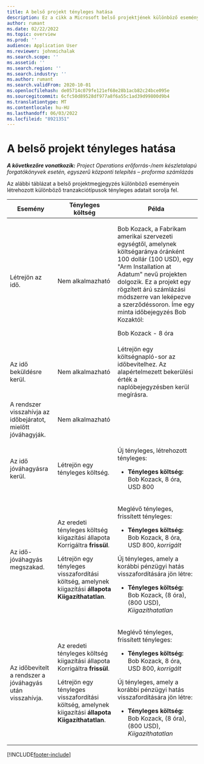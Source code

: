 ```yaml
---
title: A belső projekt tényleges hatása
description: Ez a cikk a Microsoft belső projektjének különböző eseményeire gyakorolt tényleges adatok táblázatára gyakorolt hatásról nyújt tájékoztatást Dynamics 365 Project Operations.
author: rumant
ms.date: 02/22/2022
ms.topic: overview
ms.prod: ''
audience: Application User
ms.reviewer: johnmichalak
ms.search.scope: ''
ms.assetid: ''
ms.search.region: ''
ms.search.industry: ''
ms.author: rumant
ms.search.validFrom: 2020-10-01
ms.openlocfilehash: de05714c079fe121ef68e28b1acb82c24bce095e
ms.sourcegitcommit: 6cfc50d89528df977a8f6a55c1ad39d99800d9b4
ms.translationtype: MT
ms.contentlocale: hu-HU
ms.lasthandoff: 06/03/2022
ms.locfileid: "8921351"
---
```

# <a name="actuals-impact-for-an-internal-project"></a>A belső projekt tényleges hatása

_**A következőre vonatkozik:** Project Operations erőforrás-/nem készletalapú forgatókönyvek esetén, egyszerű központi telepítés – proforma számlázás_

Az alábbi táblázat a belső projektmegjegyzés különböző eseményein létrehozott különböző tranzakciótípusok tényleges adatait sorolja fel.

| Esemény | Tényleges költség | Példa |
|---|---|---|
| Létrejön az idő. | Nem alkalmazható | <p>Bob Kozack, a Fabrikam amerikai szervezeti egységtől, amelynek költségaránya óránként 100 dollár (100 USD), egy "Arm Installation at Adatum" nevű projekten dolgozik. Ez a projekt egy rögzített árú számlázási módszerre van leképezve a szerződéssoron. Íme egy minta időbejegyzés Bob Kozaktól:</p><p>Bob Kozack - 8 óra</p> |
| Az idő beküldésre kerül. | Nem alkalmazható | Létrejön egy költségnapló-sor az időbevitelhez. Az alapértelmezett bekerülési érték a naplóbejegyzésben kerül megírásra. |
| A rendszer visszahívja az időbejáratot, mielőtt jóváhagyják. | Nem alkalmazható | |
| Az idő jóváhagyásra kerül. | Létrejön egy tényleges költség. | <p>Új tényleges, létrehozott tényleges:</p><ul><li>**Tényleges költség:** Bob Kozack, 8 óra, USD 800</li></ul> |
| Az idő-jóváhagyás megszakad. | <p>Az eredeti tényleges költség kiigazítási állapota Korrigáltra **frissül**.</p><p>Létrejön egy tényleges visszafordítási költség, amelynek kiigazítási **állapota Kiigazíthatatlan**.</p> | <p>Meglévő tényleges, frissített tényleges:</p><ul><li>**Tényleges költség:** Bob Kozack, 8 óra, USD 800, *korrigált*</li></ul><p>Új tényleges, amely a korábbi pénzügyi hatás visszafordítására jön létre:</p><ul><li>**Tényleges költség:** Bob Kozack, (8 óra), (800 USD), *Kiigazíthatatlan*</li></ul> |
| Az időbevitelt a rendszer a jóváhagyás után visszahívja. | <p>Az eredeti tényleges költség kiigazítási állapota Korrigáltra **frissül**.</p><p>Létrejön egy tényleges visszafordítási költség, amelynek kiigazítási **állapota Kiigazíthatatlan**.</p> | <p>Meglévő tényleges, frissített tényleges:</p><ul><li>**Tényleges költség:** Bob Kozack, 8 óra, USD 800, *korrigált*</li></ul><p>Új tényleges, amely a korábbi pénzügyi hatás visszafordítására jön létre:</p><ul><li>**Tényleges költség:** Bob Kozack, (8 óra), (800 USD), *Kiigazíthatatlan*</li></ul> |

[!INCLUDE[footer-include](../includes/footer-banner.md)]
